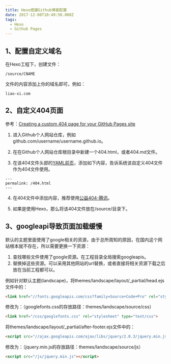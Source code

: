 ```yaml
---
title: Hexo搭建Github博客配置
date: 2017-12-08T10:49:50.000Z
tags:
  - Hexo
  - Github Pages
---
```


## 1、配置自定义域名

在Hexo工程下，创建文件：

```
/source/CNAME
```

文件的内容添加上你的域名即可，例如：

```
liao-xi.com
```

## 2、自定义404页面

参考：[Creating a custom 404 page for your GitHub Pages site](https://help.github.com/articles/creating-a-custom-404-page-for-your-github-pages-site/)

1. 进入Github个人网站仓库，例如github.com/username/username.github.io。

2. 在在Github个人网站仓库根目录中新建一个404.html，或者404.md文件。

3. 在该404文件头部的[YAML前页](http://jekyllrb.com/docs/frontmatter/)，添加如下内容，告诉系统该自定义404文件作为404文件使用。

  ```
  ---
  permalink: /404.html
  ---
  ```

4. 在404文件中添加内容，推荐使用[公益404-腾讯](http://www.qq.com/404/)。

5. 如果是使用Hexo，那么将该404文件放在/source/目录下。

## 3、googleapi导致页面加载缓慢
默认的主题里面使用了google相关的资源，由于总所周知的原因，在国内这个网站根本就不存在，所以需要更换一下资源：
1. 查找哪些文件使用了google资源。在工程目录全局搜索googleapis。
2. 替换掉这些资源。可以采用其他网站的url替换，或者直接将相关资源下载之后放在当前工程都可以。

例如针对默认主题(landscape)，将themes/landscape/layout/\_partial/head.ejs文件中的：
``` html
<link href="//fonts.googleapis.com/css?family=Source+Code+Pro" rel="stylesheet" type="text/css">
```
修改为：（googlefonts.css的存放路径：themes/landscape/source/css）
``` html
<link href="/css/googlefonts.css" rel="stylesheet" type="text/css">
```
将themes/landscape/layout/\_partial/after-footer.ejs文件中的：
``` html
<script src="//ajax.googleapis.com/ajax/libs/jquery/2.0.3/jquery.min.js" ></script>
```
修改为：（jquery.min.js的存放路径：themes/landscape/source/js）
``` html
<script src="/js/jquery.min.js"></script>
```
